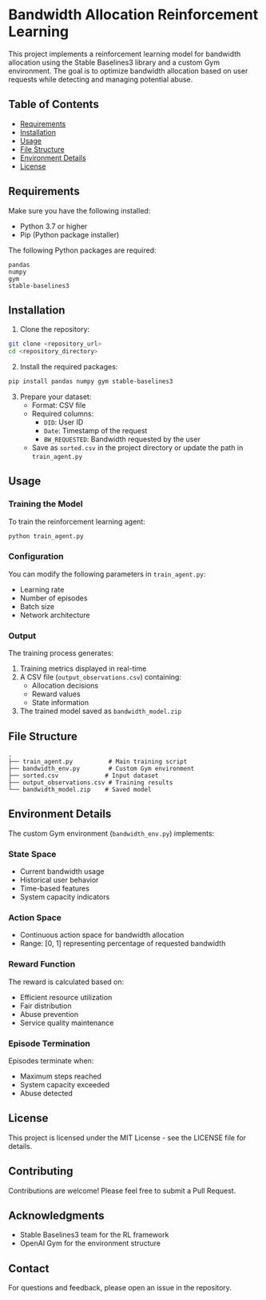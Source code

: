 # Bandwidth Allocation Reinforcement Learning

This project implements a reinforcement learning model for bandwidth allocation using the Stable Baselines3 library and a custom Gym environment. The goal is to optimize bandwidth allocation based on user requests while detecting and managing potential abuse.

## Table of Contents

- [Requirements](#requirements)
- [Installation](#installation)
- [Usage](#usage)
- [File Structure](#file-structure)
- [Environment Details](#environment-details)
- [License](#license)

## Requirements

Make sure you have the following installed:

- Python 3.7 or higher
- Pip (Python package installer)

The following Python packages are required:

```
pandas
numpy
gym
stable-baselines3
```

## Installation

1. Clone the repository:

```bash
git clone <repository_url>
cd <repository_directory>
```

2. Install the required packages:

```bash
pip install pandas numpy gym stable-baselines3
```

3. Prepare your dataset:
   - Format: CSV file
   - Required columns:
     - `DID`: User ID
     - `Date`: Timestamp of the request
     - `BW_REQUESTED`: Bandwidth requested by the user
   - Save as `sorted.csv` in the project directory or update the path in `train_agent.py`

## Usage

### Training the Model

To train the reinforcement learning agent:

```bash
python train_agent.py
```

### Configuration

You can modify the following parameters in `train_agent.py`:

- Learning rate
- Number of episodes
- Batch size
- Network architecture

### Output

The training process generates:

1. Training metrics displayed in real-time
2. A CSV file (`output_observations.csv`) containing:
   - Allocation decisions
   - Reward values
   - State information
3. The trained model saved as `bandwidth_model.zip`

## File Structure

```
.
├── train_agent.py          # Main training script
├── bandwidth_env.py        # Custom Gym environment
├── sorted.csv             # Input dataset
├── output_observations.csv # Training results
└── bandwidth_model.zip    # Saved model
```

## Environment Details

The custom Gym environment (`bandwidth_env.py`) implements:

### State Space

- Current bandwidth usage
- Historical user behavior
- Time-based features
- System capacity indicators

### Action Space

- Continuous action space for bandwidth allocation
- Range: [0, 1] representing percentage of requested bandwidth

### Reward Function

The reward is calculated based on:

- Efficient resource utilization
- Fair distribution
- Abuse prevention
- Service quality maintenance

### Episode Termination

Episodes terminate when:

- Maximum steps reached
- System capacity exceeded
- Abuse detected

## License

This project is licensed under the MIT License - see the LICENSE file for details.

## Contributing

Contributions are welcome! Please feel free to submit a Pull Request.

## Acknowledgments

- Stable Baselines3 team for the RL framework
- OpenAI Gym for the environment structure

## Contact

For questions and feedback, please open an issue in the repository.
